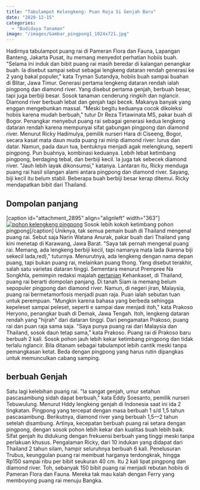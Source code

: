 ```yaml
---
title: "Tabulampot Kelengkeng: Puan Raja Si Genjah Baru"
date: "2020-12-15"
categories: 
  - "Budidaya Tanaman"
image: "/images/Gambar_pingpong1_1024x721.jpg"
---
```


Hadirnya tabulampot puang rai di Pameran Flora dan Fauna, Lapangan Banteng, Jakarta Pusat, itu memang menyedot perhatian hobiis buah. "Selama ini induk dan bibit puang rai masih beredar di kalangan penangkar buah. Ia disebut sampai sebut sebagai lengkeng dataran rendah generasi ke 2 yang bakal populer," kata Tryman Sutandya, hobiis buah sampai buahan di Blitar, Jawa Timur. Generasi pertama lengkeng dataran rendah ialah pingpong dan diamond river. Yang disebut pertama genjah, berbuah besar, tapi juga berbiji besar. Sosok tanaman cenderung ringkih dan nglancir. Diamond river berbuah lebat dan genjah tapi becek. Makanya banyak yang enggan mengebunkan massal. "Meski begitu keduanya cocok dikoleksi hobiis karena mudah berbuah," tutur Dr Reza Tirtawinata MS, pakar buah di Bogor. Penangkar menyebut puang rai sebagai generasi kedua lengkeng dataran rendah karena mempunyai sifat gabungan pingpong dan diamond river. Menurut Ricky Hadimulya, pemilik nurseri Hara di Ciseeng, Bogor, secara kasat mata daun muda puang rai mirip diamond river: lurus dan datar. Namun, pada daun tua, bentuknya menjadi agak melengkung, seperti pingpong. Pun buahnya, kombinasi keduanya. Lebih lebat ketimbang pingpong, berdaging tebal, dan berbiji kecil. Ia juga tak sebecek diamond river. "Jauh lebih layak dikonsumsi," katanya. Lantaran itu, Ricky menduga puang rai hasil silangan alami antara pingpong dan diamond river. Sayang, biji kecil itu belum stabil. Beberapa buah berbiji besar kerap ditemui. Ricky mendapatkan bibit dari Thailand.

## Dompolan panjang

\[caption id="attachment\_2895" align="alignleft" width="363"\][![pohon kelengkeng pingpong](/images/Gambar_pingpong_558x768.jpg)](http://localhost/mitra/wp-content/uploads/2020/12/Gambar_pingpong_558x768.jpg) Sosok lebih kokoh ketimbang pohon pingpong\[/caption\] Uniknya, tak semua pemain buah di Thailand mengenal puang rai. Sebut saja Narin Watana Anurak, pakar buah dari Thailand yang kini menetap di Karawang, Jawa Barat. "Saya tak pernah mengenal puang rai. Memang, ada lengkeng berbiji kecil, tapi namanya mata lada (karena biji sekecil lada,red)," tuturnya. Menurutnya, ada lengkeng dengan nama depan puang, tapi bukan puang rai, melainkan puang thong. Yang disebut terakhir, salah satu varietas dataran tinggi. Sementara menurut Prempree Na Songkhla, pemimpin redaksi majalah [pertanian](http://localhost/mitra/pertanian "pertanian") Kehankaset, di Thailand, puang rai berarti dompolan panjang. Di tanah Siam ia memang belum sepopuler pingpong dan diamond river. Namun, di negeri jiran, Malaysia, puang rai bermetamorfosis menjadi puan raja. Puan ialah sebutan tuan untuk perempuan. "Mungkin karena bahasa yang berbeda sehingga kepeleset sampai peleset, seperti e sampai daw menjadi itoh," kata Prakoso Heryono, penangkar buah di Demak, Jawa Tengah. Itoh, lengkeng dataran rendah yang "hijrah" dari dataran tinggi. Dari pengamatan Prakoso, puang rai dan puan raja sama saja. "Saya punya puang rai dari Malaysia dan Thailand, sosok daun tetap sama," kata Prakoso. Puang rai di Prakoso baru berbuah 2 kali. Sosok pohon jauh lebih kekar ketimbang pingpong dan tidak terlalu nglancir. Bila ditanam sebagai tabulampot lebih cantik meski tanpa pemangkasan ketat. Beda dengan pingpong yang harus rutin dipangkas untuk memunculkan cabang samping.

## berbuah Genjah

Satu lagi kelebihan puang rai. "Ia sangat genjah, umur setahun pascasambung sidah dapat berbuah," kata Eddy Soesanto, pemilik nurseri Tebuwulung. Menurut Hddy lengkeng genjah di Indonesia saat ini ida 2 tingkatan. Pingpong yang tercepat dengan masa berbuah 1 s/d 1,5 tahun pascasambung. Berikutnya, diamond river yang berbuah 1,5—2 tahun setelah disambung. Artinya, kecepatan berbuah puang rai setara dengan pingpong, dengan sosok pohon lebih kekar dan kualitas buah lebih baik. Sifat genjah itu didukung dengan frekuensi berbuah yang tinggi meski tanpa perlakuan khusus. Pengalaman Ricky, dari 10 indukan yang didapat dari Thailand 2 tahun silam, hampir seluruhnya berbuah 6 kali. Penelusuran Trubus, keunggulan puang rai membuat harganya terdongkrak, hingga Rp150 sampai ribu per bibit seukuran 40 cm. Itu 2 kali lipat pingpong dan diamond river. Toh, sebanyak 150 bibit puang rai menjadi rebutan hobiis di Pameran Flora dan Fauna. Mereka tak mau kalah dengan Ferry yang memboyong puang rai menuju Bangka.
